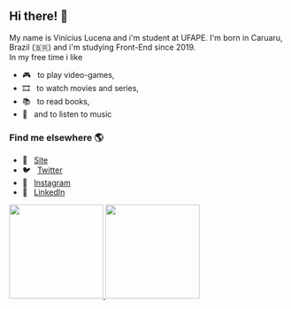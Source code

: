<h2>Hi there! 👋</h2>

My name is Vinícius Lucena and i'm student at UFAPE. I'm born in Caruaru, Brazil (🇧🇷) and i'm studying Front-End since 2019.<br>
In my free time i like
- 🎮 &nbsp; to play video-games,
- 🎞️ &nbsp; to watch movies and series,
- 📚 &nbsp; to read books,
- 🎵 &nbsp; and to listen to music

<h3>Find me elsewhere 🌎</h3>

- 🚀 &nbsp; [Site](http://viniciuslucena.github.io)
- 🐦 &nbsp; [Twitter](https://twitter.com/viniiciuslucena)
- 📸 &nbsp; [Instagram](https://instagram.com/viniciuslucena)
- 💼 &nbsp; [LinkedIn](https://www.linkedin.com/in/viniciuslucena)

<a href="https://github.com/viniciuslucena">
  <img height="170em" src="https://github-readme-stats.vercel.app/api?username=viniciuslucena&theme=dracula&show_icons=true" />
  <img height="170em" src="https://github-readme-stats.vercel.app/api/top-langs/?username=viniciuslucena&theme=dracula&layout=compact" />
</a>

